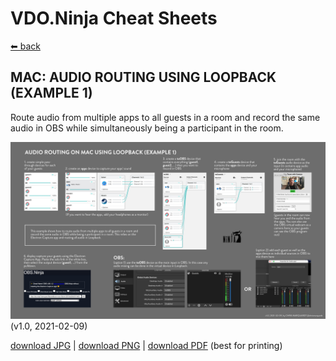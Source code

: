 # VDO.Ninja Cheat Sheets

[⬅ back](../README.md)

## MAC: AUDIO ROUTING USING LOOPBACK (EXAMPLE 1)

Route audio from multiple apps to all guests in a room and record the same audio in OBS while simultaneously being a participant in the room.

![VDO.Ninja | mac audio routing example 1](loopbackrouting1.jpg)   
(v1.0, 2021-02-09)

[download JPG](loopbackrouting1.jpg) |
[download PNG](loopbackrouting1.png) |
[download PDF](loopbackrouting1.pdf) (best for printing)
